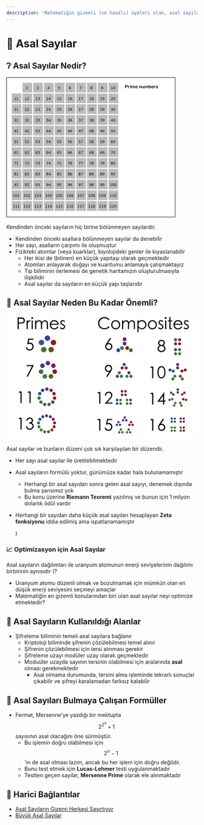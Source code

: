 ```yaml
---
description: 'Matematiğin gizemli (ve havalı) üyeleri olan, asal sayıları anlatır.'
---
```


# 🔢 Asal Sayılar

## ❔ Asal Sayılar Nedir?

![Sieve of Eratosthenos](../.gitbook/assets/image%20%2811%29.png)

Kendinden önceki sayıların hiç birine bölünmeyen sayılardır.

* Kendinden önceki asallara bölünmeyen sayılar da denebilir
* Her sayı, asalların çarpımı ile oluşmuştur
* Fizikteki atomlar \(veya kuarklar\), biyolojideki genler ile kıyaslanabilir
  * Her ikisi de \(bilinen\) en küçük yapıtaşı olarak geçmektedir
  * Atomları anlayarak doğayı ve kuantumu anlamaya çalışmaktayız
  * Tıp biliminin ilerlemesi de genetik haritamızın oluşturulmasıyla ilişkilidir
  * Asal sayılar da sayıların en küçük yapı taşlarıdır

## 💎 Asal Sayılar Neden Bu Kadar Önemli?

![](../.gitbook/assets/image%20%2877%29.png)

Asal sayılar ve bunların düzeni çok sık karşılaşılan bir düzendir.

* Her sayı asal sayılar ile üretilebilmektedir
* Asal sayıların formülü yoktur, günümüze kadar hala bulunamamıştır
  * Herhangi bir asal sayıdan sonra gelen asal sayıyı, denemek dışında bulma şansımız yok
  * Bu konu üzerine **Riemann Teoremi** yazılmış ve bunun için 1 milyon dolarlık ödül vardır
* Herhangi bir sayıdan daha küçük asal sayıları hesaplayan **Zeta fonksiyonu** iddia edilmiş ama ispatlanamamıştır

  \)

### 📈 Optimizasyon için Asal Sayılar

Asal sayıların dağılımları ile uranyum atomunun enerji seviyelerinin dağılımı birbirinin aynısıdır \(?

* Uranyum atomu düzenli olmak ve bozulmamak için mümkün olan en düşük enerji seviyesini seçmeyi amaçlar
* Matematiğin en gizemli konularından biri olan asal sayılar neyi optimize etmektedir?

## 🐣 Asal Sayıların Kullanıldığı Alanlar

* Şifreleme biliminin temeli asal sayılara bağlanır
  * Kriptoloji biliminde şifrenin çözülebilmesi temel alınır
  * Şifrenin çözülebilmesi için tersi alınması gerekir
  * Şifreleme uzayı modüler uzay olarak geçmektedir
  * Moduüler uzayda sayının tersinin olabilmesi için aralarında **asal** olması gerekmektedir
    * Asal olmama durumunda, tersini alma işleminde tekrarlı sonuçlar çıkabilir ve şifreyi karalamadan farksız kalabilir

## 📜 Asal Sayıları Bulmaya Çalışan Formüller

* Fermat, Mersenne'ye yazdığı bir mektupta $$2^{2^n}  + 1$$ sayısının asal olacağını öne sürmüştür.
  * Bu işlemin doğru olabilmesi için $$2^n - 1$$'in de asal olması lazım, ancak bu her işlem için doğru değildir.
  * Bunu test etmek için **Lucas-Lehmer** testi uygulanmaktadır
  * Testten geçen sayılar, **Mersenne Prime** olarak ele alınmaktadır

## 🔗 Harici Bağlantılar

* [Asal Sayıların Gizemi Herkesi Şaşırtıyor](https://www.sabah.com.tr/galeri/teknoloji/asal-sayilarin-gizemi-herkesi-sasirtiyor)
* [Büyük Asal Sayılar](https://sarkac.org/2018/12/buyuk-asal-sayilar/)

